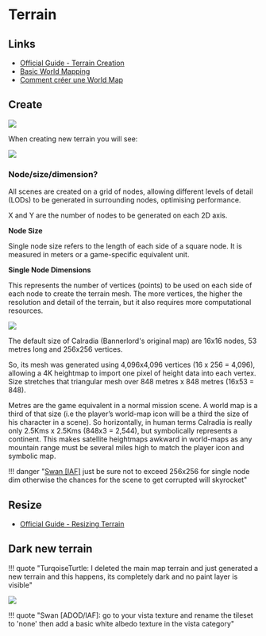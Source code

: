 # Terrain

## Links

- [Official Guide - Terrain Creation](https://moddocs.bannerlord.com/editor/scene-editor/terrain_creation/)
- [Basic World Mapping](https://docs.google.com/document/d/1npGJ9p1ySdu2RDU19P_2aE-OCsKWie_G02vcws36UIs/edit)
- [Comment créer une World Map](https://docs.google.com/document/d/1vagBrp22ctZs4nFdPNdPCdGnMXvAJLhW2-Eitcq0AyA/edit#heading=h.31ftrq6om0ea)

## Create

![](/pics/UE3sZpn.png)

When creating new terrain you will see:

![](/pics/yytdVZT.png)

### Node/size/dimension?

All scenes are created on a grid of nodes, allowing different levels of detail (LODs) to be generated in surrounding nodes, optimising performance. 

X and Y are the number of nodes to be generated on each 2D axis.


**Node Size**

Single node size refers to the length of each side of a square node. It is measured in meters or a game-specific equivalent unit.

**Single Node Dimensions**

This represents the number of vertices (points) to be used on each side of each node to create the terrain mesh.
The more vertices, the higher the resolution and detail of the terrain, but it also requires more computational resources.

![](/pics/ZiL27AD.png)

The default size of Calradia (Bannerlord's original map) are 16x16 nodes, 53 metres long and 256x256 vertices.

So, its mesh was generated using 4,096x4,096 vertices (16 x 256 = 4,096), allowing a 4K heightmap to import one pixel of height data into each vertex. Size stretches that triangular mesh over 848 metres x 848 metres (16x53 = 848).

Metres are the game equivalent in a normal mission scene. A world map is a third of that size (i.e the player’s world-map icon will be a third the size of his character in a scene). So horizontally, in human terms Calradia is really only 2.5Kms x 2.5Kms (848x3 = 2,544), but symbolically represents a continent. This makes satellite heightmaps awkward in world-maps as any mountain range must be several miles high to match the player icon and symbolic map.

!!! danger "[Swan [IAF]](https://discord.com/channels/411286129317249035/761302555308720148/1276198457408753755) just be sure not to exceed 256x256 for single node dim otherwise the chances for the scene to get corrupted will skyrocket"

## Resize

- [Official Guide - Resizing Terrain](https://moddocs.bannerlord.com/editor/scene-editor/terrain_resize/)



## Dark new terrain

!!! quote "TurqoiseTurtle: I deleted the main map terrain and just generated a new terrain and this happens, its completely dark and no paint layer is visible"

![](/pics/2403140806.png)

!!! quote "Swan [ADOD/IAF]: go to your vista texture and rename the tileset to 'none' then add a basic white albedo texture in the vista category"